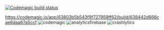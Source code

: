 
[![Codemagic build status](https://api.codemagic.io/apps/63803b5b543f9f727959ff62/638442d666cae6daa67a5ccf/status_badge.svg)](https://codemagic.io/apps/63803b5b543f9f727959ff62/638442d666cae6daa67a5ccf/latest_build)

https://codemagic.io/app/63803b5b543f9f727959ff62/build/638442d666cae6daa67a5ccf
![codemagic](https://user-images.githubusercontent.com/69831840/204198665-7aa53728-6d36-4cf0-9433-09c3c61e25db.png)
![analyticsfirebase](https://user-images.githubusercontent.com/69831840/204198685-3b6a2e67-a795-48b1-bc72-60358227de96.png)
![crashlytics](https://user-images.githubusercontent.com/69831840/204198697-6e40c8b2-2b19-4251-a686-4e840e7fdf83.png)
